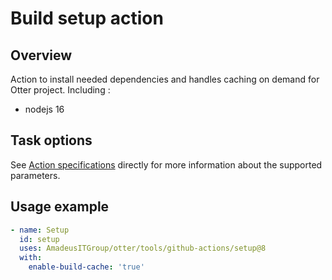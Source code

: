 # Build setup action

## Overview

Action to install needed dependencies and handles caching on demand for Otter project.
Including :

* nodejs 16

## Task options

See [Action specifications](tools/github-actions/setup/action.yml) directly for more information about the supported parameters.

## Usage example

```yaml
- name: Setup
  id: setup
  uses: AmadeusITGroup/otter/tools/github-actions/setup@8
  with:
    enable-build-cache: 'true'
```
